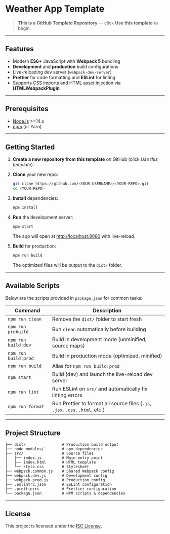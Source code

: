 # Weather App Template

> **This is a GitHub Template Repository** — click **Use this template** to begin.

---

## Features

* Modern **ES6+** JavaScript with **Webpack 5** bundling
* **Development** and **production** build configurations
* Live-reloading dev server (`webpack-dev-server`)
* **Prettier** for code formatting and **ESLint** for linting
* Supports CSS imports and HTML asset injection via **HTMLWebpackPlugin**

---

## Prerequisites

* [Node.js](https://nodejs.org/) >=14.x
* [npm](https://www.npmjs.com/) (or Yarn)

---

## Getting Started

1. **Create a new repository from this template** on GitHub (click *Use this template*).
2. **Clone** your new repo:

   ```bash
   git clone https://github.com/<YOUR-USERNAME>/<YOUR-REPO>.git
   cd <YOUR-REPO>
   ```
3. **Install** dependencies:

   ```bash
   npm install
   ```
4. **Run** the development server:

   ```bash
   npm start
   ```

   The app will open at [http://localhost:8080](http://localhost:8080) with live-reload.
5. **Build** for production:

   ```bash
   npm run build
   ```

   The optimized files will be output to the `dist/` folder.

---

## Available Scripts

Below are the scripts provided in `package.json` for common tasks:

| Command              | Description                                                                    |
| -------------------- | ------------------------------------------------------------------------------ |
| `npm run clean`      | Remove the `dist/` folder to start fresh                                       |
| `npm run prebuild`   | Run `clean` automatically before building                                      |
| `npm run build:dev`  | Build in development mode (unminified, source maps)                            |
| `npm run build:prod` | Build in production mode (optimized, minified)                                 |
| `npm run build`      | Alias for `npm run build:prod`                                                 |
| `npm start`          | Build (dev) and launch the live-reload dev server                              |
| `npm run lint`       | Run ESLint on `src/` and automatically fix linting errors                      |
| `npm run format`     | Run Prettier to format all source files (`.js`, `.jsx`, `.css`, `.html`, etc.) |

---

## Project Structure

```
├── dist/                # Production build output
├── node_modules/        # npm dependencies
├── src/                 # Source files
│   ├── index.js         # Main entry point
│   ├── index.html       # HTML template
│   └── style.css        # Stylesheet
├── webpack.common.js    # Shared Webpack config
├── webpack.dev.js       # Development config
├── webpack.prod.js      # Production config
├── .eslintrc.json       # ESLint configuration
├── .prettierrc          # Prettier configuration
└── package.json         # NPM scripts & dependencies
```

---

## License

This project is licensed under the [ISC License](LICENSE).
